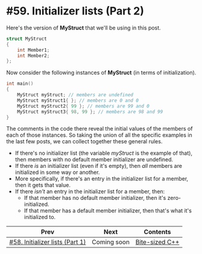 # #59. Initializer lists (Part 2)

Here's the version of **MyStruct** that we'll be using in this post.

```cpp
struct MyStruct
{
    int Member1;
    int Member2;
};
```

Now consider the following instances of **MyStruct** (in terms of initialization).

```cpp
int main()
{
    MyStruct myStruct; // members are undefined
    MyStruct myStruct1{ }; // members are 0 and 0
    MyStruct myStruct2{ 99 }; // members are 99 and 0
    MyStruct myStruct3{ 98, 99 }; // members are 98 and 99
}
```

The comments in the code there reveal the initial values of the members of each of those instances. So taking the union of all the specific examples in the last few posts, we can collect together these general rules.

* If there's no initializer list (the variable *myStruct* is the example of that), then members with no default member initializer are undefined.
* If there *is* an initializer list (even if it's empty), then *all* members are initialized in some way or another.
* More specifically, if there's an entry in the initializer list for a member, then it gets that value.
* If there *isn't* an entry in the initializer list for a member, then:
  * If that member has no default member initializer, then it's zero-initialized.
  * If that member has a default member initializer, then that's what it's initialized to.

|Prev|Next|Contents|
|-|-|-|
|[#58. Initializer lists (Part 1)](058.md)|Coming soon|[Bite-sized C++](../README.md)|
